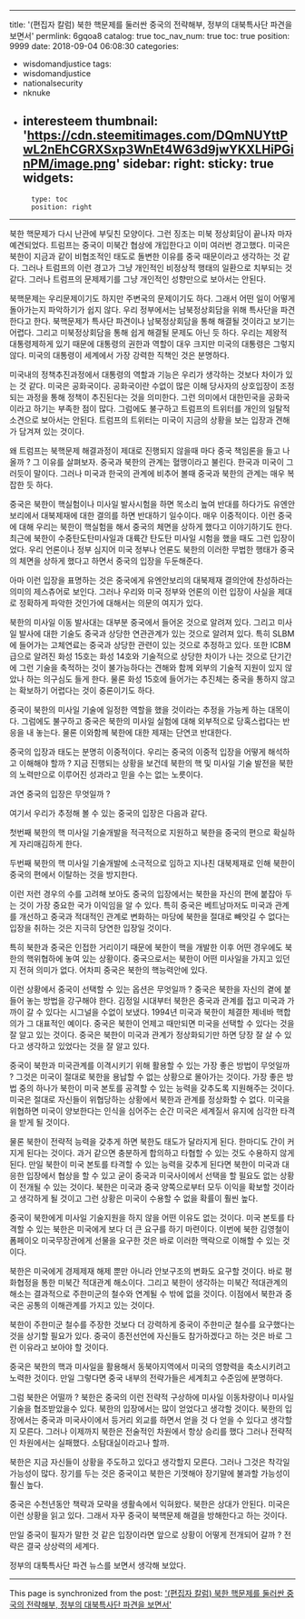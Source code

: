 
---
title: '(편집자 칼럼) 북한 핵문제를 둘러싼 중국의 전략해부, 정부의 대북특사단 파견을 보면서'
permlink: 6gqoa8
catalog: true
toc_nav_num: true
toc: true
position: 9999
date: 2018-09-04 06:08:30
categories:
- wisdomandjustice
tags:
- wisdomandjustice
- nationalsecurity
- nknuke
- interesteem
thumbnail: 'https://cdn.steemitimages.com/DQmNUYttPwL2nEhCGRXSxp3WnEt4W63d9jwYKXLHiPGinPM/image.png'
sidebar:
    right:
        sticky: true
widgets:
    -
        type: toc
        position: right
---


북한 핵문제가 다시 난관에 부딪친 모양이다. 그런 징조는 미북 정상회담이 끝나자 마자 예견되었다. 트럼프는 중국이 미북간 협상에 개입한다고 이미 여러번 경고했다. 미국은 북한이 지금과 같이 비협조적인 태도로 돌변한 이유를 중국 때문이라고 생각하는 것 같다. 그러나 트럼프의 이런 경고가 그냥 개인적인 비정상적 행태의 일환으로 치부되는 것 같다. 그러나 트럼프의 문제제기를 그냥 개인적인 성향만으로 보아서는 안된다. 

북핵문제는 우리문제이기도 하지만 주변국의 문제이기도 하다. 그래서 어떤 일이 어떻게 돌아가는지 파악하기가 쉽지 않다. 우리 정부에서는 남북정상회담을 위해 특사단을 파견한다고 한다. 북핵문제가 특사단 파견이나 남북정상회담을 통해 해결될 것이라고 보기는 어렵다. 그리고 미북정상회담을 통해 쉽게 해결될 문제도 아닌 듯 하다. 우리는 제왕적 대통령제하게 있기 때문에 대통령의 권한과 역할이 대우 크지만 미국의 대통령은 그렇지 않다. 미국의 대통령이 세계에서 가장 강력한 직책인 것은 분명하다. 

미국내의 정책추진과정에서 대통령의 역할과 기능은 우리가 생각하는 것보다 차이가 있는 것 같다. 미국은 공화국이다. 공화국이란 수없이 많은 이해 당사자의 상호입장이 조정되는 과정을 통해 정책이 추진된다는 것을 의미한다. 그런 의미에서 대한민국을 공화국이라고 하기는 부족한 점이 많다. 그럼에도 불구하고 트럼프의 트위터를 개인의 일탈적 소견으로 보아서는 안된다. 트럼프의 트위터는 미국이 지금의 상황을 보는 입장과 견해가 담겨져 있는 것이다. 

왜 트럼프는 북핵문제 해결과정이 제대로 진행되지 않을때 마다 중국 책임론을 들고 나올까 ? 그 이유를 살펴보자.
중국과 북한의 관계는 혈맹이라고 불린다. 한국과 미국이 그러듯이 말이다. 그러나 미국과 한국의 관계에 비추어 볼때 중국과 북한의 관계는 매우 복잡한 듯 하다. 

중국은 북한이 핵실험이나 미사일 발사시험을 하면 목소리 높여 반대를 하다가도 유엔안보리에서 대북제재에 대한 결의를 하면 반대하기 일수이다. 매우 이중적이다. 이런 중국에 대해 우리는 북한이 핵실험을 해서 중국의 체면을 상하게 했다고 이야기하기도 한다. 최근에 북한이 수중탄도탄미사일과 대륙간 탄도탄 미사일 시험을 했을 때도 그런 입장이었다. 우리 언론이나 정부 심지어 미국 정부나 언론도 북한의 이러한 무법한 행태가 중국의 체면을 상하게 했다고 하면서 중국의 입장을 두둔해준다. 

아마 이런 입장을 표명하는 것은 중국에게 유엔안보리의 대북제재 결의안에 찬성하라는 의미의 제스츄어로 보인다. 그러나 우리와 미국 정부와 언론의 이런 입장이 사실을 제대로 정확하게 파악한 것인가에 대해서는 의문의 여지가 있다. 

북한의 미사일 이동 발사대는 대부분 중국에서 들어온 것으로 알려져 있다. 그리고 미사일 발사에 대한 기술도 중국과 상당한 연관관계가 있는 것으로 알려져 있다. 특히 SLBM에 들어가는 고체연료는 중국과 상당한 관련이 있는 것으로 추정하고 있다. 또한 ICBM급으로 알려진 화성 15호는 화성 14호와 기술적으로 상당한 차이가 나는 것으로 단기간에 그런 기술을 축적하는 것이 불가능하다는 견해와 함께 외부의 기술적 지원이 있지 않았나 하는 의구심도 들게 한다. 물론 화성 15호에 들어가는 추진체는 중국을 통하지 않고는 확보하기 어렵다는 것이 중론이기도 하다. 

중국이 북한의 미사일 기술에 일정한 역할을 했을 것이라는 추정을 가능케 하는 대목이다. 그럼에도 불구하고 중국은 북한의 미사일 실험에 대해 외부적으로 당혹스럽다는 반응을 내 놓는다. 물론 이와함께 북한에 대한 제재는 단연코 반대한다. 

중국의 입장과 태도는 분명히 이중적이다. 우리는 중국의 이중적 입장을 어떻게 해석하고 이해해야 할까 ? 지금 진행되는 상황을 보건데 북한의 핵 및 미사일 기술 발전을 북한의 노력만으로 이루어진 성과라고 믿을 수는 없는 노릇이다. 

과연 중국의 입장은 무엇일까 ? 

여기서 우리가 추정해 볼 수 있는 중국의 입장은 다음과 같다. 

첫번째 북한의 핵 미사일 기술개발을 적극적으로 지원하고 북한을 중국의 편으로 확실하게 자리매김하게 한다. 

두번째 북한의 핵 미사일 기술개발에 소극적으로 임하고 지나친 대북제재로 인해 북한이 중국의 편에서 이탈하는 것을 방지한다. 

이런 저런 경우의 수를 고려해 보아도 중국의 입장에서는 북한을 자신의 편에 붙잡아 두는 것이 가장 중요한 국가 이익임을 알 수 있다. 특히 중국은 베트남마저도 미국과 관계를 개선하고 중국과 적대적인 관계로 변화하는 마당에 북한을 절대로 빼앗길 수 없다는 입장을 취하는 것은 지극히 당연한 입장일 것이다. 

특히 북한과 중국은 인접한 거리이기 때문에 북한이 핵을 개발한 이후 어떤 경우에도 북한의 핵위협하에 놓여 있는 상황이다. 중국으로서는 북한이 어떤 미사일을 가지고 있던지 전혀 의미가 없다. 어차피 중국은 북한의 핵능력안에 있다. 

이런 상황에서 중국이 선택할 수 있는 옵션은 무엇일까 ? 중국은 북한을 자신의 곁에 붙들어 놓는 방법을 강구해야 한다. 김정일 시대부터 북한은 중국과 관계를 접고 미국과 가까이 갈 수 있다는 시그널을 수없이 보냈다. 1994년 미국과 북한이 체결한 제네바 핵합의가 그 대표적인 예이다. 중국은 북한이 언제고 때만되면 미국을 선택할 수 있다는 것을 잘 알고 있는 것이다. 중국은 북한이 미국과 관계가 정상화되기만 하면 당장 잘 살 수 있다고 생각하고 있었다는 것을 잘 알고 있다. 

중국이 북한과 미국관계를 이격시키기 위해 활용할 수 있는 가장 좋은 방법이 무엇일까 ? 그것은 미국이 절대로 북한을 용납할 수 없는 상황으로 몰아가는 것이다. 가장 좋은 방법 중의 하나가 북한이 미국 본토를 공격할 수 있는 능력을 갖추도록 지원해주는 것이다. 미국은 절대로 자신들이 위협당하는 상황에서 북한과 관계를 정상화할 수 없다. 미국을 위협하면 미국이 양보한다는 인식을 심어주는 순간 미국은 세계질서 유지에 심각한 타격을 받게 될 것이다. 

물론 북한이 전략적 능력을 갖추게 하면 북한도 태도가 달라지게 된다. 한마디도 간이 커지게 된다는 것이다. 과거 같으면 충분하게 합의하고 타협할 수 있는 것도 수용하지 않게된다. 만일 북한이 미국 본토를 타격할 수 있는 능력을 갖추게 된다면 북한이 미국과 대응한 입장에서 협상을 할 수 있고 굳이 중국과 미국사이에서 선택을 할 필요도 없는 상황이 전개될 수 있는 것이다. 북한은 미국과 중국 양쪽으로부터 모두 이익을 확보할 것이라고 생각하게 될 것이고 그런 상황은 미국이 수용할 수 없을 확률이 훨씬 높다. 

중국이 북한에게 미사일 기술지원을 하지 않을 어떤 이유도 없는 것이다. 미국 본토를 타격할 수 있는 북한은 미국에게 보다 더 큰 요구를 하기 마련이다. 이번에 북한 김영철이 폼페이오 미국무장관에게 선물을 요구한 것은 바로 이러한 맥락으로 이해할 수 있는 것이다. 

북한은 미국에게 경제제재 해제 뿐만 아니라 안보구조의 변화도 요구할 것이다. 바로 평화협정을 통한 미북간 적대관계 해소이다. 그리고 북한이 생각하는 미북간 적대관계의 해소는 결과적으로 주한미군의 철수와 연계될 수 밖에 없을 것이다. 이점에서 북한과 중국은 공통의 이해관계를 가지고 있는 것이다. 

북한이 주한미군 철수를 주장한 것보다 더 강력하게 중국이 주한미군 철수를 요구했다는 것을 상기할 필요가 있다. 중국이 종전선언에 자신들도 참가하겠다고 하는 것은 바로 그런 이유라고 보아야 할 것이다. 

중국은 북한의 핵과 미사일을 활용해서 동북아지역에서 미국의 영향력을 축소시키려고 노력한 것이다. 만일 그렇다면 중국 내부의 전략가들은 세계최고 수준임에 분명하다. 

그럼 북한은 어떨까 ? 북한은 중국의 이런 전략적 구상하에 미사일 이동차량이나 미사일 기술을 협조받았을수 있다. 북한의 입장에서는 많이 얻었다고 생각할 것이다. 북한의 입장에서는 중국과 미국사이에서 등거리 외교를 하면서 얻을 것 다 얻을 수 있다고 생각할 지 모른다. 그러나 이제까지 북한은 전술적인 차원에서 항상 승리를 했다 그러나 전략적인 차원에서는 실패했다. 소탐대실이라고나 할까. 

북한은 지금 자신들이 상황을 주도하고 있다고 생각할지 모른다. 그러나 그것은 착각일 가능성이 많다. 장기를 두는 것은 중국이고 북한은 기껏해야 장기말에 불과할 가능성이 훨신 높다. 

중국은 수천년동안 책략과 모략을 생활속에서 익혀왔다. 북한은 상대가 안된다. 미국은 이런 상황을 읽고 있다. 그래서 자꾸 중국이 북핵문제 해결을 방해한다고 하는 것이다.      

만일 중국이 필자가 말한 것 같은 입장이라면 앞으로 상황이 어떻게 전개되어 갈까 ? 
전략은 결국 상상력의 세계다. 

정부의 대툭특사단 파견 뉴스를 보면서 생각해 보았다.

- - -

This page is synchronized from the post: ['(편집자 칼럼) 북한 핵문제를 둘러싼 중국의 전략해부, 정부의 대북특사단 파견을 보면서'](https://steemit.com/@wisdomandjustice/6gqoa8)
